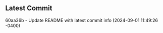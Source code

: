 
## Latest Commit
60aa36b - Update README with latest commit info (2024-09-01 11:49:26 -0400) <Yunxi-Zhou>
